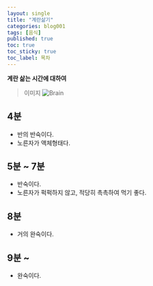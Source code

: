 ```yaml
---
layout: single
title: "계란삶기"
categories: blog001
tags: [음식]
published: true
toc: true
toc_sticky: true
toc_label: 목차
---
```

<!-- description: "test01"
headline: "test01-headline"
comments: true
 -->
**계란 삶는 시간에 대하여**

> 이미지
![Brain]({{site.url}}/images/삶은계란.png)

## 4분

- 반의 반숙이다.
- 노른자가 액체형태다.

## 5분 ~ 7분

- 반숙이다.
- 노른자가 퍽퍽하지 않고, 적당히 촉촉하여 먹기 좋다.


## 8분

- 거의 완숙이다.


## 9분 ~

- 완숙이다.

